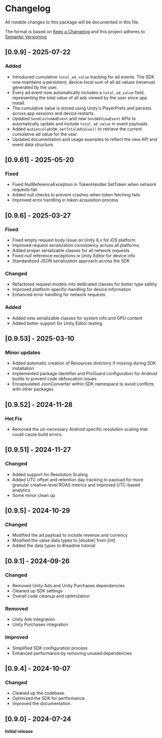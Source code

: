 # Changelog

All notable changes to this package will be documented in this file.

The format is based on [Keep a Changelog](http://keepachangelog.com/en/1.0.0/)
and this project adheres to [Semantic Versioning](http://semver.org/spec/v2.0.0.html).

## [0.9.9] - 2025-07-22

### Added

- Introduced cumulative `total_ad_value` tracking for ad events. The SDK now maintains a persistent, device-local sum of all ad values (revenue) generated by the user.
- Every ad event now automatically includes a `total_ad_value` field, representing the total value of all ads viewed by the user since app install.
- The cumulative value is stored using Unity's PlayerPrefs and persists across app sessions and device restarts.
- Updated `SendCustomAdEvent` and new `SendAdViewEvent` APIs to automatically update and include `total_ad_value` in event payloads.
- Added `AudiencelabSDK.GetTotalAdValue()` to retrieve the current cumulative ad value for the user.
- Updated documentation and usage examples to reflect the new API and event data structure.

## [0.9.61] - 2025-05-20

### Fixed

- Fixed NullReferenceException in TokenHandler.SetToken when network requests fail
- Added null checks to prevent crashes when token fetching fails
- Improved error handling in token acquisition process

## [0.9.6] - 2025-03-27

### Fixed

- Fixed empty request body issue on Unity 6.x for iOS platform
- Improved request serialization consistency across all platforms
- Added proper serializable classes for all network requests
- Fixed null reference exceptions in Unity Editor for device info
- Standardized JSON serialization approach across the SDK

### Changed

- Refactored request models into dedicated classes for better type safety
- Improved platform-specific handling for device information
- Enhanced error handling for network requests

### Added

- Added new serializable classes for system info and GPU content
- Added better support for Unity Editor testing

## [0.9.53] - 2025-03-10

### Minor updates

- Added automatic creation of Resources directory if missing during SDK installation
- Implemented package identifier and ProGuard configuration for Android builds to prevent code obfuscation issues
- Encapsulated JsonConverter within SDK namespace to avoid conflicts with other packages

## [0.9.52] - 2024-11-28

### Hot Fix

- Removed the un-necessary Android specific resolution scaling that could cause build errors.

## [0.9.51] - 2024-11-27

### Changed

- Added support for Resolution Scaling
- Added UTC offset and retention day tracking to payload for more granular creative-level ROAS metrics and improved UTC-based analytics
- Some minor clean up

## [0.9.5] - 2024-10-29

### Changed

- Modified the ad payload to include revenue and currency
- Modified the value data types to [double] from [int]
- Added the data types to #readme tutorial

## [0.9.1] - 2024-09-26

### Changed

- Removed Unity Ads and Unity Purchases dependencies
- Cleaned up SDK settings
- Overall code cleanup and optimization

### Removed

- Unity Ads integration
- Unity Purchases integration

### Improved

- Simplified SDK configuration process
- Enhanced performance by removing unused dependencies

## [0.9.4] - 2024-10-07

### Changed

- Cleaned up the codebase.
- Optimized the SDK for performance.
- Improved the documentation.

## [0.9.0] - 2024-07-24

#### Initial release
